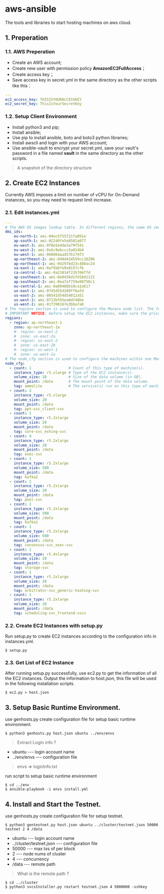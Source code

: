 # aws-ansible

The tools and libraries to start hosting machines on aws cloud.

## 1. Preperation

### 1.1. AWS Preperation

* Create an AWS account;
* Create new user with permission policy **AmazonEC2FullAccess**；
* Create access key；
* Save access key in secret.yml in the same directory as the other scripts like this：

```yaml
---
ec2_access_key: THISISYOURACCESSKEY
ec2_secret_key: ThisIsYourSecretKey
```

### 1.2. Setup Client Environment

* Install python3 and pip;
* Install ansible;
* Use pip to install ansible, boto and boto3 python libraries;
* Install awscli and login with your AWS account;
* Use ansible-vault to encrypt your secret.yml, save your vault's password in a file named **vault** in the same directory as the other scripts.
> A snapshot of the directory structure

## 2. Create EC2 Instances

Currently AWS imposes a limit on number of vCPU for On-Demand instances, so you may need to request limit increase.  



### 2.1. Edit instances.yml

```yaml
---
# The AWS OS images lookup table. In different regions, the same OS images use different DMI IDs. The current OS version we used is Ubuntu 20.04.
dmi_ids:
    eu-north-1: ami-04ec5f55f21fa091e 
    ap-south-1: ami-02240fe5e8581a077
    eu-west-3: ami-0f8e5edde3a79f541
    eu-west-2: ami-0a5c9ebccc5a914b4
    eu-west-1: ami-068064aad57b179f3
    ap-northeast-2: ami-048d434559cc26206
    ap-northeast-1: ami-04297bd23c488ac2d
    sa-east-1: ami-0af5bbfe9a9157cfb
    ca-central-1: ami-0a21034f235f66ffd
    ap-southeast-1: ami-0e0436d1fd18d1122
    ap-southeast-2: ami-0ea7af759a98f50c1
    eu-central-1: ami-0a09486b18ca1a617
    us-east-1: ami-0745d55d209ff6afd
    us-east-2: ami-08541d54d54812a51
    us-west-1: ami-0713bfb5ea0df48be
    us-west-2: ami-01f398167e3bba7a0
# The regions section is used to configure the Monaco node list. The following configuration means create a single node Monaco network which is located in region ap-northeast-1, zone ap-northeast-1a. The available regions and zones can be found on AWS website. If more than one node was needed, add more items under the regions section will do.
# IMPORTANT NOTICE: before setup the EC2 instances, make sure the private key of certain region had been generated on AWS and stored under the ~/.ssh/ directory. The private key should be named as <region>-private.pem. Eg. The private key of region ap-northeast-1 should be saved in file ~/.ssh/ap-nrotheast-1-private.pem. The setup scripts assumes that the private key file had been placed according to this rule.
regions:
  - region: ap-northeast-1
    zone: ap-northeast-1a
    #- region: us-east-2
    #  zone: us-east-2a
    #- region: us-east-2
    #  zone: us-east-2b
    #- region: us-west-1
    #  zone: us-west-1a
# The node_cfg section is used to configure the machines within one Monaco node. 
node_cfg:
  - count: 1                 # Count of this type of machine(s).
    instance_type: r5.xlarge # Type of the EC2 instance(s).
    volume_size: 10          # Size of the data volume (in GB).
    mount_point: /data       # The mount point of the data volume.
    tag: ammolite            # The service(s) run on this type of machine(s).
  - count: 3
    instance_type: r5.xlarge
    volume_size: 20
    mount_point: /data
    tag: ppt-svc_client-svc
  - count: 1
    instance_type: r5.2xlarge
    volume_size: 20
    mount_point: /data
    tag: core-svc_eshing-svc
  - count: 4
    instance_type: r5.2xlarge
    volume_size: 20
    mount_point: /data
    tag: exec-svc
  - count: 1
    instance_type: r5.2xlarge
    volume_size: 500
    mount_point: /data
    tag: kafka2
  - count: 1
    instance_type: r5.2xlarge
    volume_size: 20
    mount_point: /data
    tag: pool-svc
  - count: 1
    instance_type: r5.2xlarge
    volume_size: 500
    mount_point: /data
    tag: kafka1
  - count: 1
    instance_type: r5.2xlarge
    volume_size: 500
    mount_point: /data
    tag: consensus-svc_exec-svc
  - count: 1
    instance_type: r5.4xlarge
    volume_size: 20
    mount_point: /data
    tag: storage-svc
  - count: 1
    instance_type: r5.2xlarge
    volume_size: 20
    mount_point: /data
    tag: arbitrator-svc_generic-hashing-svc
  - count: 1
    instance_type: r5.2xlarge
    volume_size: 20
    mount_point: /data
    tag: scheduling-svc_frontend-svcs
```
### 2.2. Create EC2 Instances with setup.py
Run setup.py to create EC2 instances according to the configuration info in instances.yml.

```shell
$ setup.py
```

### 2.3. Get List of EC2 Instance

After running setup.py successfully, use ec2.py to get the information of all the EC2 instances. Output the information to host.json, this file will be used in the following installation scripts.

```shell
$ ec2.py > host.json
```

## 3. Setup Basic Runtime Environment.

use genhosts.py create configuration file for setup basic runtime environment.

```shell
$ python3 genhosts.py host.json ubuntu ../env/envs
```
> Extract Login info ?

- ubuntu        ---  login account name
- ../env/envs  --- configuration file
> envs => loginInfo.txt

run script to setup basic runtime environment


```shell
$ cd ../env
$ ansible-playbook -i envs install.yml
```

## 4. Install and Start the Testnet.

use genhosts.py create configuration file for setup testnet.

```shell
$ python3 gentestnet.py host.json ubuntu ../cluster/testnet.json 50000 testnet 2 4 /data
```

- ubuntu                                ---  login account name
- ../cluster/testnet.json       --- configuration file
- 50000                                  --- max txs of per block
- 2                                           --- node nums of cluster
- 4                                           --- concurrency
- /data                                    --- remote path
> What is the remote path ?

```shell
$ cd ../cluster
$ python3 svcsInstaller.py restart testnet.json 4 5000000 -sshkey 
```

